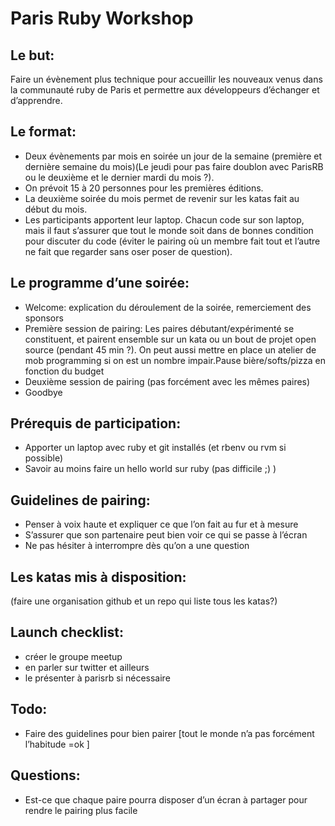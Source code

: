 # Paris Ruby Workshop


## Le but:
Faire un évènement plus technique pour accueillir les nouveaux venus dans la communauté ruby de Paris et permettre aux développeurs d’échanger et d’apprendre.

## Le format:

- Deux évènements par mois en soirée un jour de la semaine (première et dernière semaine du mois)(Le jeudi pour pas faire doublon avec ParisRB ou le deuxième et le dernier mardi du mois ?).
- On prévoit 15 à 20 personnes pour les premières éditions.
- La deuxième soirée du mois permet de revenir sur les katas fait au début du mois.
- Les participants apportent leur laptop. Chacun code sur son laptop, mais il faut s’assurer que tout le monde soit dans de bonnes condition pour discuter du code (éviter le pairing où un membre fait tout et l’autre ne fait que regarder sans oser poser de question).

## Le programme d’une soirée:
- Welcome: explication du déroulement de la soirée, remerciement des sponsors
- Première session de pairing: Les paires débutant/expérimenté se constituent, et pairent ensemble sur un kata ou un bout de projet open source (pendant 45 min ?). On peut aussi mettre en place un atelier de mob programming si on est un nombre impair.Pause bière/softs/pizza en fonction du budget
- Deuxième session de pairing (pas forcément avec les mêmes paires)
- Goodbye

## Prérequis de participation:
- Apporter un laptop avec ruby et git installés (et rbenv ou rvm si possible)
- Savoir au moins faire un hello world sur ruby (pas difficile ;) )

## Guidelines de pairing:
- Penser à voix haute et expliquer ce que l’on fait au fur et à mesure
- S’assurer que son partenaire peut bien voir ce qui se passe à l’écran
- Ne pas hésiter à interrompre dès qu’on a une question

## Les katas mis à disposition:
(faire une organisation github et un repo qui liste tous les katas?)


## Launch checklist:
- créer le groupe meetup
- en parler sur twitter et ailleurs
- le présenter à parisrb si nécessaire

## Todo:
- Faire des guidelines pour bien pairer [tout le monde n’a pas forcément l’habitude =ok ]

## Questions:
- Est-ce que chaque paire pourra disposer d’un écran à partager  pour rendre le pairing plus facile

